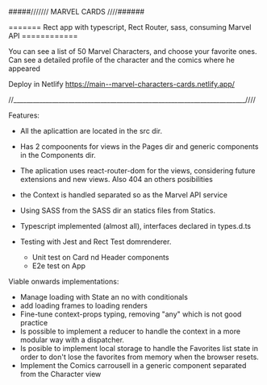 #####/////// MARVEL CARDS  ////######

======= Rect app with typescript, Rect Router, sass, consuming Marvel API ============

You can see a list of 50 Marvel Characters, and choose your favorite ones. Can see a detailed profile of the character and the comics where he appeared

Deploy in Netlify
https://main--marvel-characters-cards.netlify.app/

//________________________________________________________________________////

Features:
- All the aplicattion are located in the src dir.
- Has 2 compoonents for views in the Pages dir and generic components in the Components dir.
- The aplication uses react-router-dom for the views, considering future extensions and new views. Also 404 an others posibilities
- the Context is handled separated so as the Marvel API service
- Using SASS from the SASS dir an statics files  from Statics.
- Typescript implemented (almost all), interfaces declared in types.d.ts

- Testing with Jest and Rect Test domrenderer. 
    - Unit test on Card nd Header components
    - E2e test on App 

Viable onwards implementations:
- Manage loading with State an no with conditionals
- add loading frames to loading renders
- Fine-tune context-props typing, removing "any" which is not good practice
- Is possible to implement a reducer to handle the context in a more modular way with a dispatcher.
- Is posible to implement local storage to handle the Favorites list state in order to don't lose the favorites from memory when the browser resets.
- Implement the Comics carrousell in a generic component separated from the Character view
